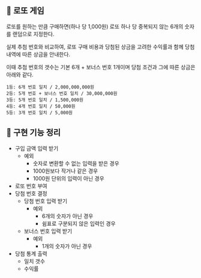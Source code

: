 ## 💸 로또 게임
로또를 원하는 만큼 구매하면(하나 당 1,000원) 로또 하나 당 중복되지 않는 6개의 숫자를 랜덤으로 지정한다.

실제 추첨 번호와 비교하여, 로또 구매 비용과 당첨된 상금을 고려한 수익률과 함께
당첨 내역에 따른 상금을 안내한다.

이때 추첨 번호의 갯수는 기본 6개 + 보너스 번호 1개이며 당첨 조건과 그에 따른 상금은 아래와 같다.
```
1등: 6개 번호 일치 / 2,000,000,000원
2등: 5개 번호 + 보너스 번호 일치 / 30,000,000원
3등: 5개 번호 일치 / 1,500,000원
4등: 4개 번호 일치 / 50,000원
5등: 3개 번호 일치 / 5,000원
```

## 📃 구현 기능 정리

- 구입 금액 입력 받기
  - 예외
    - 숫자로 변환할 수 없는 입력을 받은 경우
    - 1000원보다 작거나 같은 경우
    - 1000원 단위의 입력이 아닌 경우
- 로또 번호 부여
- 당첨 번호 결정
  - 당첨 번호 입력 받기
    - 예외
      - 6개의 숫자가 아닌 경우
      - 쉼표로 구분되지 않은 입력인 경우
  - 보너스 번호 입력 받기
    - 예외
      - 1개의 숫자가 아닌 경우
- 당첨 통계 출력
  - 일치 갯수
  - 수익률